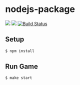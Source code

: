 # nodejs-package

<a href="https://codeclimate.com/github/NateVam7/project/maintainability"><img src="https://api.codeclimate.com/v1/badges/35381160b35fbbaf576b/maintainability" /></a>
<a href="https://codeclimate.com/github/NateVam7/project/test_coverage"><img src="https://api.codeclimate.com/v1/badges/35381160b35fbbaf576b/test_coverage" /></a>
[![Build Status](https://travis-ci.org/NateVam7/project.svg?branch=master)](https://travis-ci.org/NateVam7/project)

## Setup

```sh
$ npm install
```


## Run Game

```sh
$ make start
```

